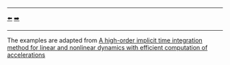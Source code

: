 ***
[⬅️](../024/README.md "Previous example")
[➡️](../026/README.md "Next example")
***

The examples are adapted from [A high-order implicit time integration method for linear and nonlinear dynamics with efficient computation of accelerations](https://doi.org/10.1016/j.cma.2025.117831)
